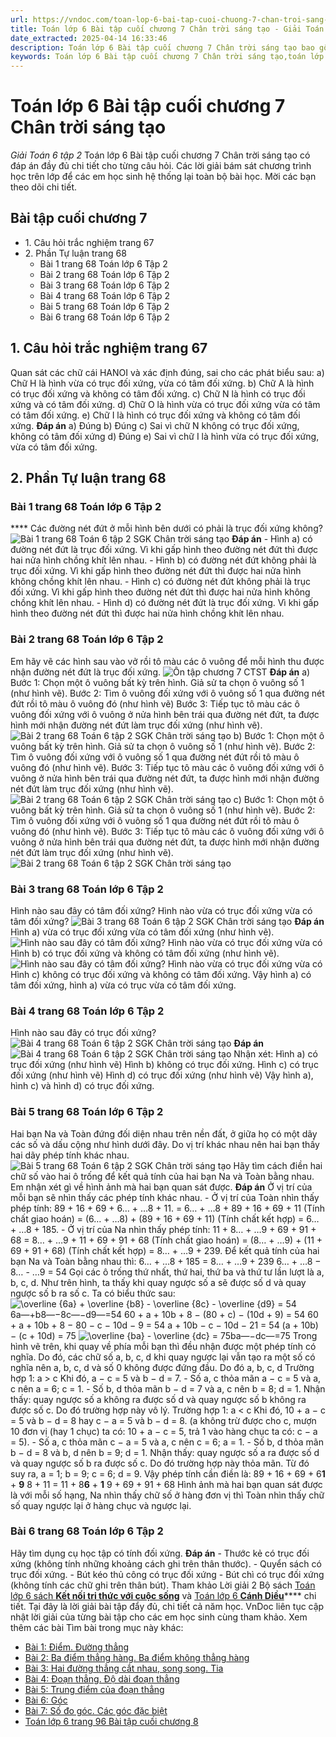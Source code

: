 ```yaml
---
url: https://vndoc.com/toan-lop-6-bai-tap-cuoi-chuong-7-chan-troi-sang-tao-271828
title: Toán lớp 6 Bài tập cuối chương 7 Chân trời sáng tạo - Giải Toán 6 tập 2 - VnDoc.com
date_extracted: 2025-04-14 16:33:46
description: Toán lớp 6 Bài tập cuối chương 7 Chân trời sáng tạo bao gồm lời giải chi tiết cho từng bài tập cho các em học sinh tham khảo luyện Giải Toán 6 sách CTST.
keywords: Toán lớp 6 Bài tập cuối chương 7 Chân trời sáng tạo,toán lớp 6,giải toán lớp 6,giải toán 6,toán lớp 6 chân trời sáng tạo,toán 6 chân trời sáng tạo,giải toán lớp 6 chân trời sáng tạo,giải toán 6 chân trời sáng tạo,Toán lớp 6 chân trời sáng tạo Bài tập cuối chương 7
---
```


# Toán lớp 6 Bài tập cuối chương 7 Chân trời sáng tạo
 _Giải Toán 6 tập 2_
Toán lớp 6 Bài tập cuối chương 7 Chân trời sáng tạo có đáp án đầy đủ chi tiết cho từng câu hỏi. Các lời giải bám sát chương trình học trên lớp để các em học sinh hệ thống lại toàn bộ bài học. Mời các bạn theo dõi chi tiết.
## **Bài tập cuối chương 7**
  * 1\. Câu hỏi trắc nghiệm trang 67
  * 2\. Phần Tự luận trang 68
    * Bài 1 trang 68 Toán lớp 6 Tập 2
    * Bài 2 trang 68 Toán lớp 6 Tập 2
    * Bài 3 trang 68 Toán lớp 6 Tập 2
    * Bài 4 trang 68 Toán lớp 6 Tập 2
    * Bài 5 trang 68 Toán lớp 6 Tập 2
    * Bài 6 trang 68 Toán lớp 6 Tập 2

## 1\. Câu hỏi trắc nghiệm trang 67
Quan sát các chữ cái HANOI và xác định đúng, sai cho các phát biểu sau:
a\) Chữ H là hình vừa có trục đối xứng, vừa có tâm đối xứng.
b\) Chữ A là hình có trục đối xứng và không có tâm đối xứng.
c\) Chữ N là hình có trục đối xứng và có tâm đối xứng.
d\) Chữ O là hình vừa có trục đối xứng vừa có tâm có tâm đối xứng.
e\) Chữ I là hình có trục đối xứng và không có tâm đối xứng.
**Đáp án**
a\) Đúng
b\) Đúng
c\) Sai vì chữ N không có trục đối xứng, không có tâm đối xứng
d\) Đúng
e\) Sai vì chữ I là hình vừa có trục đối xứng, vừa có tâm đối xứng.
## 2\. Phần Tự luận trang 68
### Bài 1 trang 68 Toán lớp 6 Tập 2
**** Các đường nét đứt ở mỗi hình bên dưới có phải là trục đối xứng không?
![Bài 1 trang 68 Toán 6 tập 2 SGK Chân trời sáng tạo](https://i.vdoc.vn/data/image/2022/07/26/Bai-1-trang-68-Toan-6-tap-2-SGK-Chan-troi-sang-tao.png)
**Đáp án**
\- Hình a\) có đường nét đứt là trục đối xứng. Vì khi gấp hình theo đường nét đứt thì được hai nửa hình chồng khít lên nhau.
\- Hình b\) có đường nét đứt không phải là trục đối xứng. Vì khi gấp hình theo đường nét đứt thì được hai nửa hình không chồng khít lên nhau.
\- Hình c\) có đường nét đứt không phải là trục đối xứng. Vì khi gấp hình theo đường nét đứt thì được hai nửa hình không chồng khít lên nhau.
\- Hình d\) có đường nét đứt là trục đối xứng. Vì khi gấp hình theo đường nét đứt thì được hai nửa hình chồng khít lên nhau.
### Bài 2 trang 68 Toán lớp 6 Tập 2
Em hãy vẽ các hình sau vào vở rồi tô màu các ô vuông để mỗi hình thu được nhận đường nét đứt là trục đối xứng.
![Ôn tập chương 7 CTST](https://i.vdoc.vn/data/image/2022/07/26/Bai-2-trang-68-Toan-6-tap-2-SGK-Chan-troi-sang-tao.png)
**Đáp án**
a\) Bước 1: Chọn một ô vuông bất kỳ trên hình. Giả sử ta chọn ô vuông số 1 \(như hình vẽ\).
Bước 2: Tìm ô vuông đối xứng với ô vuông số 1 qua đường nét đứt rồi tô màu ô vuông đó \(như hình vẽ\)
Bước 3: Tiếp tục tô màu các ô vuông đối xứng với ô vuông ở nửa hình bên trái qua đường nét đứt, ta được hình mới nhận đường nét đứt làm trục đối xứng \(như hình vẽ\).
![Bài 2 trang 68 Toán 6 tập 2 SGK Chân trời sáng tạo](https://i.vdoc.vn/data/image/2022/07/26/Bai-2-trang-68-Toan-6-tap-2-SGK-Chan-troi-sang-tao-1.png)
b\) Bước 1: Chọn một ô vuông bất kỳ trên hình. Giả sử ta chọn ô vuông số 1 \(như hình vẽ\).
Bước 2: Tìm ô vuông đối xứng với ô vuông số 1 qua đường nét đứt rồi tô màu ô vuông đó \(như hình vẽ\).
Bước 3: Tiếp tục tô màu các ô vuông đối xứng với ô vuông ở nửa hình bên trái qua đường nét đứt, ta được hình mới nhận đường nét đứt làm trục đối xứng \(như hình vẽ\).
![Bài 2 trang 68 Toán 6 tập 2 SGK Chân trời sáng tạo](https://i.vdoc.vn/data/image/2022/07/26/Bai-2-trang-68-Toan-6-tap-2-SGK-Chan-troi-sang-tao-2.png)
c\) Bước 1: Chọn một ô vuông bất kỳ trên hình. Giả sử ta chọn ô vuông số 1 \(như hình vẽ\).
Bước 2: Tìm ô vuông đối xứng với ô vuông số 1 qua đường nét đứt rồi tô màu ô vuông đó \(như hình vẽ\).
Bước 3: Tiếp tục tô màu các ô vuông đối xứng với ô vuông ở nửa hình bên trái qua đường nét đứt, ta được hình mới nhận đường nét đứt làm trục đối xứng \(như hình vẽ\).
![Bài 2 trang 68 Toán 6 tập 2 SGK Chân trời sáng tạo](https://i.vdoc.vn/data/image/2022/07/26/Bai-2-trang-68-Toan-6-tap-2-SGK-Chan-troi-sang-tao-3.png)
### Bài 3 trang 68 Toán lớp 6 Tập 2
Hình nào sau đây có tâm đối xứng? Hình nào vừa có trục đối xứng vừa có tâm đối xứng?
![Bài 3 trang 68 Toán 6 tập 2 SGK Chân trời sáng tạo](https://i.vdoc.vn/data/image/2022/07/26/Bai-3-trang-68-Toan-6-tap-2-SGK-Chan-troi-sang-tao.png)
**Đáp án**
Hình a\) vừa có trục đối xứng vừa có tâm đối xứng \(như hình vẽ\).
![Hình nào sau đây có tâm đối xứng? Hình nào vừa có trục đối xứng vừa có](https://i.vdoc.vn/data/image/2022/07/26/bai-3-trang-68-toan-lop-6-tap-2-chan-troi-71499.png)
Hình b\) có trục đối xứng và không có tâm đối xứng \(như hình vẽ\).
![Hình nào sau đây có tâm đối xứng? Hình nào vừa có trục đối xứng vừa có](https://i.vdoc.vn/data/image/2022/07/26/bai-3-trang-68-toan-lop-6-tap-2-chan-troi-71500.png)
Hình c\) không có trục đối xứng và không có tâm đối xứng.
Vậy hình a\) có tâm đối xứng, hình a\) vừa có trục vừa có tâm đối xứng.
### Bài 4 trang 68 Toán lớp 6 Tập 2
Hình nào sau đây có trục đối xứng?
![Bài 4 trang 68 Toán 6 tập 2 SGK Chân trời sáng tạo](https://i.vdoc.vn/data/image/2022/07/26/Bai-4-trang-68-Toan-6-tap-2-SGK-Chan-troi-sang-tao.png)
**Đáp án**
![Bài 4 trang 68 Toán 6 tập 2 SGK Chân trời sáng tạo](https://i.vdoc.vn/data/image/2022/07/26/Bai-4-trang-68-Toan-6-tap-2-SGK-Chan-troi-sang-tao-1.png)
Nhận xét: Hình a\) có trục đối xứng \(như hình vẽ\)
Hình b\) không có trục đối xứng.
Hình c\) có trục đối xứng \(như hình vẽ\)
Hình d\) có trục đối xứng \(như hình vẽ\)
Vậy hình a\), hình c\) và hình d\) có trục đối xứng.
### Bài 5 trang 68 Toán lớp 6 Tập 2
Hai bạn Na và Toàn đứng đối diện nhau trên nền đất, ở giữa họ có một dãy các số và dấu cộng như hình dưới đây. Do vị trí khác nhau nên hai bạn thấy hai dãy phép tính khác nhau.
![Bài 5 trang 68 Toán 6 tập 2 SGK Chân trời sáng tạo](https://i.vdoc.vn/data/image/2022/07/26/Bai-5-trang-68-Toan-6-tap-2-SGK-Chan-troi-sang-tao.png)
Hãy tìm cách điền hai chữ số vào hai ô trống để kết quả tính của hai bạn Na và Toàn bằng nhau.
Em nhận xét gì về hình ảnh mà hai bạn quan sát được.
**Đáp án**
Ở vị trí của mỗi bạn sẽ nhìn thấy các phép tính khác nhau.
\- Ở vị trí của Toàn nhìn thấy phép tính:
89 + 16 + 69 + 6… + …8 + 11.
= 6… + …8 + 89 + 16 + 69 + 11 \(Tính chất giao hoán\)
= \(6… + …8\) + \(89 + 16 + 69 + 11\) \(Tính chất kết hợp\)
= 6… + …8 + 185.
\- Ở vị trí của Na nhìn thấy phép tính:
11 + 8… + …9 + 69 + 91 + 68
= 8… + …9 + 11 + 69 + 91 + 68 \(Tính chất giao hoán\)
= \(8… + …9\) + \(11 + 69 + 91 + 68\) \(Tính chất kết hợp\)
= 8… + …9 + 239.
Để kết quả tính của hai bạn Na và Toàn bằng nhau thì:
6… + …8 + 185 = 8… + …9 + 239
6… + …8 − 8… - …9 = 54
Gọi các ô trống thứ nhất, thứ hai, thứ ba và thứ tư lần lượt là a, b, c, d.
Như trên hình, ta thấy khi quay ngược số a sẽ được số d và quay ngược số b ra số c.
Ta có biểu thức sau:
![\\overline {6a}  + \\overline {b8}  - \\overline {8c}  - \\overline {d9}  = 54](https://i.vdoc.vn/data/image/blank.png)6a―+b8―−8c―−d9―=54
60 + a + 10b + 8 − \(80 + c\) − \(10d + 9\) = 54
60 + a + 10b + 8 − 80 − c − 10d − 9 = 54
a + 10b − c − 10d − 21 = 54
\(a + 10b\) − \(c + 10d\) = 75
![\\overline {ba}  - \\overline {dc}  = 75](https://i.vdoc.vn/data/image/blank.png)ba―−dc―=75
Trong hình vẽ trên, khi quay về phía mỗi bạn thì đều nhận được một phép tính có nghĩa.
Do đó, các chữ số a, b, c, d khi quay ngược lại vẫn tạo ra một số có nghĩa nên a, b, c, d và số 0 không được đứng đầu.
Do đó a, b, c, d
Trường hợp 1: a > c
Khi đó, a − c = 5 và b − d = 7.
\- Số a, c thỏa mãn a − c = 5 và a, c nên a = 6; c = 1.
\- Số b, d thỏa mãn b − d = 7 và a, c nên b = 8; d = 1.
Nhận thấy: quay ngược số a không ra được số d và quay ngược số b không ra được số c.
Do đó trường hợp này vô lý.
Trường hợp 1: a < c
Khi đó, 10 + a − c = 5 và b − d = 8 hay c − a = 5 và b − d = 8.
\(a không trừ được cho c, mượn 10 đơn vị \(hay 1 chục\) ta có: 10 + a − c = 5, trả 1 vào hàng chục ta có: c − a = 5\).
\- Số a, c thỏa mãn c − a = 5 và a, c nên c = 6; a = 1.
\- Số b, d thỏa mãn b − d = 8 và b, d nên b = 9; d = 1.
Nhận thấy: quay ngược số a ra được số d và quay ngược số b ra được số c.
Do đó trường hợp này thỏa mãn.
Từ đó suy ra, a = 1; b = 9; c = 6; d = 9.
Vậy phép tính cần điền là:
89 + 16 + 69 + 6**1** \+ **9** 8 + 11 = 11 + 8**6** \+ **1** 9 + 69 + 91 + 68
Hình ảnh mà hai bạn quan sát được là với mỗi số hạng, Na nhìn thấy chữ số ở hàng đơn vị thì Toàn nhìn thấy chữ số quay ngược lại ở hàng chục và ngược lại.
### Bài 6 trang 68 Toán lớp 6 Tập 2
Hãy tìm dụng cụ học tập có tính đối xứng.
**Đáp án**
\- Thước kẻ có trục đối xứng \(không tính những khoảng cách ghi trên thân thước\).
\- Quyển sách có trục đối xứng.
\- Bút kéo thủ công có trục đối xứng
\- Bút chì có trục đối xứng \(không tính các chữ ghi trên thân bút\).
Tham khảo Lời giải 2 Bộ sách [Toán lớp 6 sách **Kết nối tri thức với cuộc sống**](<https://vndoc.com/mon-toan-lop6>) và [Toán lớp 6 **Cánh Diều**](<https://vndoc.com/toan-lop-6-sach-canh-dieu>)**** chi tiết. Tại đây là lời giải bài tập đẩy đủ, chi tiết cả năm học. VnDoc liên tục cập nhật lời giải của từng bài tập cho các em học sinh cùng tham khảo.
Xem thêm các bài Tìm bài trong mục này khác:
  * [Bài 1: Điểm. Đường thẳng](</toan-lop-6-bai-1-diem-duong-thang-265783>)
  * [Bài 2: Ba điểm thẳng hàng. Ba điểm không thẳng hàng](</toan-lop-6-bai-2-ba-diem-thang-hang-ba-diem-khong-thang-hang-265787>)
  * [Bài 3: Hai đường thẳng cắt nhau, song song. Tia](</toan-lop-6-bai-3-hai-duong-thang-cat-nhau-song-song-tia-265790>)
  * [Bài 4: Đoạn thẳng. Độ dài đoạn thẳng](</toan-lop-6-bai-4-doan-thang-do-dai-doan-thang-265884>)
  * [Bài 5: Trung điểm của đoạn thẳng](</toan-lop-6-bai-5-trung-diem-cua-doan-thang-265894>)
  * [Bài 6: Góc ](</toan-lop-6-bai-6-goc-265902>)
  * [Bài 7: Số đo góc. Các góc đặc biệt](</toan-lop-6-bai-7-so-do-goc-cac-goc-dac-biet-265905>)
  * [Toán lớp 6 trang 96 Bài tập cuối chương 8 ](</toan-lop-6-bai-tap-cuoi-chuong-8-265909>)

